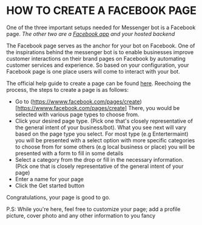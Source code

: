 # HOW TO CREATE A FACEBOOK PAGE

One of the three important setups needed for Messenger bot is a Facebook page. _The other two are a [Facebook app](how-to-create-a-facebook-app.md) and your hosted backend_

The Facebook page serves as the anchor for your bot on Facebook. One of the inspirations behind the messenger bot is to enable businesses improve customer interactions on their brand pages on Facebook by automating customer services and experience. So based on your configuration, your Facebook page is one place users will come to interact with your bot.

The official help guide to create a page can be found [here](https://www.facebook.com/help/104002523024878). Reechoing the process, the steps to create a page is as follows:
* Go to (https://wwww.facebook.com/pages/create)[https://wwww.facebook.com/pages/create]
 There, you would be selected with various page types to choose from.
 * Click your desired page type. (Pick one that's closely representative of the general intent of your business/bot).
  What you see next will vary based on the page type you select. For most type (e.g Entertermaint) you will be presented with a select option with more specific categories to choose from for some others (e.g local business or place) you will be presented with a form to fill in some details
* Select a category from the drop or fill in the necessary information. (Pick one that is closely representative of the general intent of your page)
* Enter a name for your page
* Click the Get started button

Congratulations, your page is good to go.

P.S: While you're here, feel free to customize your page; add a profile picture, cover photo and any other information to you fancy
